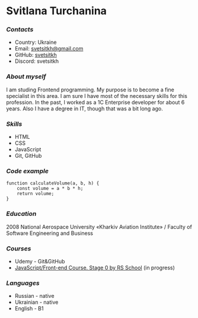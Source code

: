 # **Svitlana Turchanina**

### ***Contacts***
* Country: Ukraine
* Email: svetsitkh@gmail.com
* GitHub: [svetsitkh](https://github.com/svetsitkh)
* Discord: svetsitkh
  
### ***About myself***
I am studing Frontend programming. My purpose is to become a fine specialist in this area. I am sure I have most of the necessary skills for this profession. In the past, I worked as a 1C Enterprise developer for about 6 years. Also I have a degree in IT, though that was a bit long ago.

### ***Skills***
* HTML
* CSS
* JavaScript
* Git, GitHub

### ***Code example***
```
function calculateVolume(a, b, h) {
    const volume = a * b * h;
    return volume;
}
```

### ***Education***
2008 National Aerospace University «Kharkiv Aviation Institute» / Faculty of Software Engineering and Business

### ***Сourses***
* Udemy - Git&GitHub
* [JavaScript/Front-end Course. Stage 0 by RS School](https://wearecommunity.io/events/js-stage0-rs-2023q2) (in progress)
  
### ***Languages***
* Russian - native
* Ukrainian - native
* English - B1